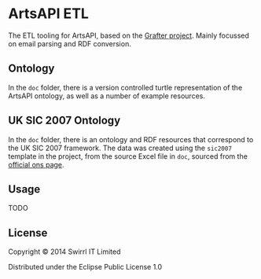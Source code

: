 # ArtsAPI ETL

The ETL tooling for ArtsAPI, based on the [Grafter project](http://grafter.org). Mainly focussed on email parsing and RDF conversion. 

## Ontology

In the `doc` folder, there is a version controlled turtle representation of the ArtsAPI ontology, as well as a number of example resources.

## UK SIC 2007 Ontology

In the `doc` folder, there is an ontology and RDF resources that correspond to the UK SIC 2007 framework. The data was created using the `sic2007` template in the project, from the source Excel file in `doc`, sourced from the [official ons page](http://www.ons.gov.uk/ons/guide-method/classifications/current-standard-classifications/standard-industrial-classification/index.html). 

## Usage

TODO

## License

Copyright © 2014 Swirrl IT Limited

Distributed under the Eclipse Public License 1.0
